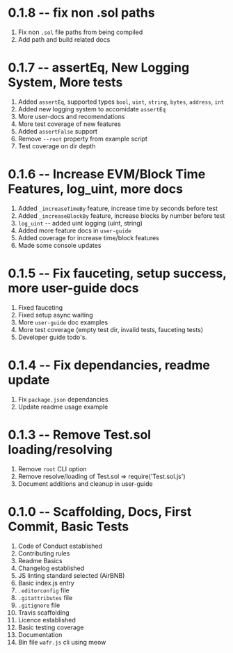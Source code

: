 # 0.1.8 -- fix non .sol paths

1. Fix non `.sol` file paths from being compiled
2. Add path and build related docs

# 0.1.7 -- assertEq, New Logging System, More tests

1. Added `assertEq`, supported types `bool`, `uint`, `string`, `bytes`, `address`, `int`
2. Added new logging system to accomidate `assertEq`
3. More user-docs and recomendations
4. More test coverage of new features
5. Added `assertFalse` support
6. Remove `--root` property from example script
7. Test coverage on dir depth

# 0.1.6 -- Increase EVM/Block Time Features, log_uint, more docs

1. Added `_increaseTimeBy` feature, increase time by seconds before test
2. Added `_increaseBlockBy` feature, increase blocks by number before test
3. `log_uint` -- added uint logging (uint, string)
4. Added more feature docs in `user-guide`
5. Added coverage for increase time/block features
6. Made some console updates

# 0.1.5 -- Fix fauceting, setup success, more user-guide docs

1. Fixed fauceting
2. Fixed setup async waiting
3. More `user-guide` doc examples
4. More test coverage (empty test dir, invalid tests, fauceting tests)
5. Developer guide todo's.

# 0.1.4 -- Fix dependancies, readme update

1. Fix `package.json` dependancies
2. Update readme usage example

# 0.1.3 -- Remove Test.sol loading/resolving

1. Remove `root` CLI option
2. Remove resolve/loading of Test.sol => require('Test.sol.js')
3. Document additions and cleanup in user-guide

# 0.1.0 -- Scaffolding, Docs, First Commit, Basic Tests

1. Code of Conduct established
2. Contributing rules
3. Readme Basics
4. Changelog established
5. JS linting standard selected (AirBNB)
6. Basic index.js entry
7. `.editorconfig` file
8. `.gitattributes` file
9. `.gitignore` file
10. Travis scaffolding
11. Licence established
12. Basic testing coverage
13. Documentation
14. Bin file `wafr.js` cli using meow

